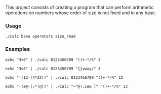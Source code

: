 This project consists of creating a program that can perform arithmetic operations on numbers whose order of size is not fixed and in any base.

### Usage
```
./calc base operators size_read
```

### Examples

```
echo "3+6" | ./calc 0123456789 "()+-*/%" 3

echo "3v6" | ./calc 0123456789 "{}vwxyz" 3

echo "-(12-(4*32))" | ./calc 0123456789 "()+-*/%" 12

echo "-(e@-(;*!@))" | ./calc "~^@!;ie& ]" "()+-*/%" 13
```
